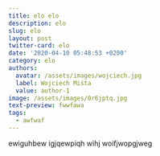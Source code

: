 ```yaml
---
title: elo elo
description: elo
slug: elo
layout: post
twitter-card: elo
date: '2020-04-10 05:48:53 +0200'
category: elo
authors:
  avatar: /assets/images/wojciech.jpg
  label: Wojciech Miśta
  value: author-1
image: /assets/images/0r6jptq.jpg
text-preview: fwwfawa
tags:
  - awfwaf
---
```

ewiguhbew igjqewpiqh wihj woifjwopgjweg
